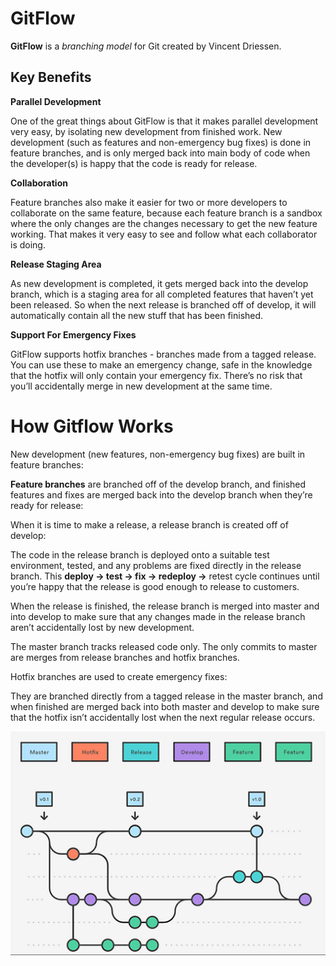 # GitFlow

**GitFlow** is a *branching model* for Git created by Vincent Driessen.

## Key Benefits

**Parallel Development**

One of the great things about GitFlow is that it makes parallel development very easy, by isolating
new development from finished work. New development (such as features and non-emergency bug fixes) is done in feature
branches, and is only merged back into main body of code when the developer(s) is happy that the code is ready for
release.

**Collaboration**

Feature branches also make it easier for two or more developers to collaborate on the same feature, because each feature branch is a sandbox where the only
changes are the changes necessary to get the new feature working. That makes it very easy to see and follow what each
collaborator is doing. 

**Release Staging Area**

As new development is completed, it gets merged back into the develop
branch, which is a staging area for all completed features that haven’t yet been released. So when the next release is
branched off of develop, it will automatically contain all the new stuff that has been finished. 

**Support For Emergency Fixes**

GitFlow supports hotfix branches - branches made from a tagged release. You can use these to make an
emergency change, safe in the knowledge that the hotfix will only contain your emergency fix. There’s no risk that
you’ll accidentally merge in new development at the same time.

# How Gitflow Works

New development (new features, non-emergency bug fixes) are built in feature branches:

**Feature branches** are branched off of the develop branch, and finished features and fixes are merged back into the
develop branch when they’re ready for release:

When it is time to make a release, a release branch is created off of develop:

The code in the release branch is deployed onto a suitable test environment, tested, and any problems are fixed directly
in the release branch. This **deploy -> test -> fix -> redeploy ->** retest cycle continues until you’re happy that the
release is good enough to release to customers. 

When the release is finished, the release branch is merged into master and into develop to make sure that any changes made in the release branch aren’t accidentally lost by new
development. 

The master branch tracks released code only. The only commits to master are merges from release branches
and hotfix branches. 

Hotfix branches are used to create emergency fixes:

They are branched directly from a tagged release in the master branch, and when finished are merged back into both
master and develop to make sure that the hotfix isn’t accidentally lost when the next regular release occurs.

![gitflow tree](Images/gitflow.png)